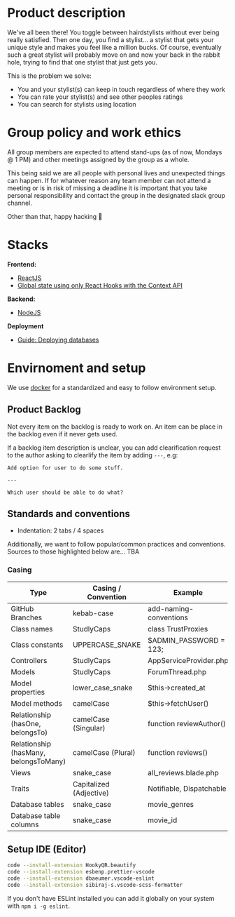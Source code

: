 # Product description

We've all been there! You toggle between hairdstylists without ever being really satisfied. Then one day, you find a stylist... a stylist that gets your unique style and makes you feel like a million bucks. Of course, eventually such a great stylist will probably move on and now your back in the rabbit hole, trying to find that one stylist that just gets you.

This is the problem we solve:

- You and your stylist(s) can keep in touch regardless of where they work
- You can rate your stylist(s) and see other peoples ratings
- You can search for stylists using location

# Group policy and work ethics

All group members are expected to attend stand-ups (as of now, Mondays @ 1 PM) and other meetings assigned by the group as a whole.

This being said we are all people with personal lives and unexpected things can happen. If for whatever reason any team member can not attend a meeting or is in risk of missing a deadline it is important that you take personal responsibility and contact the group in the designated slack group channel.

Other than that, happy hacking 🤩

# Stacks

**Frontend:**

- [ReactJS](https://reactjs.org)
- [Global state using only React Hooks with the Context API ](https://codeburst.io/global-state-with-react-hooks-and-context-api-87019cc4f2cf)

**Backend:**

- [NodeJS](https://nodejs.org/en/)

**Deployment**

- [Guide: Deploying databases](https://www.notion.so/fc4f1c0b00bf474aa8aeae2f343b4adb)

# Envirnoment and setup

We use [docker](https://www.docker.com) for a standardized and easy to follow environment setup.

## Product Backlog

Not every item on the backlog is ready to work on. An item can be place in the backlog even if it never gets used.

If a backlog item description is unclear, you can add clearification request to the author asking to clearlify the item by adding `---`, e.g:

```
Add option for user to do some stuff.

---

Which user should be able to do what?
```

## Standards and conventions

- Indentation: 2 tabs / 4 spaces

Additionally, we want to follow popular/common practices and conventions. Sources to those highlighted below are... TBA

### Casing

| Type                                  | Casing / Convention     | Example                  |
| ------------------------------------- | ----------------------- | ------------------------ |
| GitHub Branches                       | kebab-case              | add-naming-conventions   |
| Class names                           | StudlyCaps              | class TrustProxies       |
| Class constants                       | UPPERCASE_SNAKE         | $ADMIN_PASSWORD = 123;   |
| Controllers                           | StudlyCaps              | AppServiceProvider.php   |
| Models                                | StudlyCaps              | ForumThread.php          |
| Model properties                      | lower_case_snake        | $this->created_at        |
| Model methods                         | camelCase               | $this->fetchUser()       |
| Relationship (hasOne, belongsTo)      | camelCase (Singular)    | function reviewAuthor()  |
| Relationship (hasMany, belongsToMany) | camelCase (Plural)      | function reviews()       |
| Views                                 | snake_case              | all_reviews.blade.php    |
| Traits                                | Capitalized (Adjective) | Notifiable, Dispatchable |
| Database tables                       | snake_case              | movie_genres             |
| Database table columns                | snake_case              | movie_id                 |

## Setup IDE (Editor)

```bash
code --install-extension HookyQR.beautify
code --install-extension esbenp.prettier-vscode
code --install-extension dbaeumer.vscode-eslint
code --install-extension sibiraj-s.vscode-scss-formatter
```

If you don't have ESLint installed you can add it globally on your system with `npm i -g eslint`.
